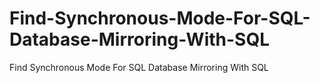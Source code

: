 # Find-Synchronous-Mode-For-SQL-Database-Mirroring-With-SQL
Find Synchronous Mode For SQL Database Mirroring With SQL
